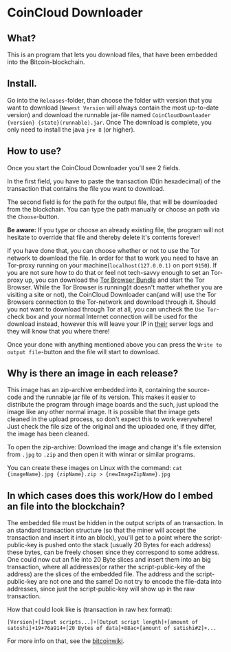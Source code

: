 # CoinCloud Downloader
## What?
This is an program that lets you download files, that have been embedded into the Bitcoin-blockchain.
## Install.
Go into the `Releases`-folder, than choose the folder with version that you want to download (`Newest Version` will always contain the most up-to-date version) and download the runnable jar-file named `CoinCloudDownloader {version} {state}(runnable).jar`. Once The download is complete, you only need to install the java `jre 8` (or higher).
## How to use?
Once you start the CoinCloud Downloader you'll see 2 fields.

In the first field, you have to paste the transaction ID(in hexadecimal) of the transaction that contains the file you want to download.

The second field is for the path for the output file, that will be downloaded from the blockchain. You can type the path manually or choose an path via the `Choose`-button.

**Be aware:** If you type or choose an already existing file, the program will not hesitate to override that file and thereby delete it's contents forever!

If you have done that, you can choose whether or not to use the Tor network to download the file. In order for that to work you need to have an Tor-proxy running on your machine(`localhost(127.0.0.1)` on port `9150`). If you are not sure how to do that or feel not  tech-savvy enough to set an Tor-proxy up, you can download the [Tor Browser Bundle](https://www.torproject.org/download/download-easy.html.en) and start the Tor Browser. While the Tor Browser is running(it doesn't matter whether you are visiting a site or not), the CoinCloud Downloader can(and will) use the Tor Browsers connection to the Tor-network and download through it. Should you not want to download through Tor at all, you can uncheck the `Use Tor`-check box and your normal Internet connection will be used for the download instead, however this will leave your IP in [their](https://blockchain.info) server logs and they will know that you where there!

Once your done with anything mentioned above you can press the `Write to output file`-button and the file will start to download.
## Why is there an image in each release?
This image has an zip-archive embedded into it, containing the source-code and the runnable jar file of its version. This makes it easier to distribute the program through image boards and the such, just upload the image like any other normal image.
It is possible that the image gets cleaned in the upload process, so don't expect this to work everywhere! Just check the file size of the original and the uploaded one, if they differ, the image has been cleaned.

To open the zip-archive: Download the image and change it's file extension from `.jpg` to `.zip` and then open it with winrar or similar programs.

You can create these images on Linux with the command: `cat {imageName}.jpg {zipName}.zip > {newImageZipName}.jpg`
## In which cases does this work/How do I embed an file into the blockchain?
The embedded file must be hidden in the output scripts of an transaction.
In an standard transaction structure (so that the miner will accept the transaction and insert it into an block), you'll get to a point where the script-public-key is pushed onto the stack (usually 20 Bytes for each address) these bytes, can be freely chosen since they correspond to some address. One could now cut an file into 20 Byte slices and insert them into an big transaction, where all addresses(or rather the script-public-key of the address) are the slices of the embedded file. 
The address and the script-public-key are not one and the same! Do not try to encode the file-data into addresses, since just the script-public-key will show up in the raw transaction.

How that could look like is (transaction in raw hex format): 

`[Version]+[Input scripts...]+[Output script length]+[amount of satoshi]+19+76a914+[20 Bytes of data]+88ac+[amount of satishi#2]+...`

For more info on that, see the [bitcoinwiki](https://en.bitcoin.it/wiki/Transaction).